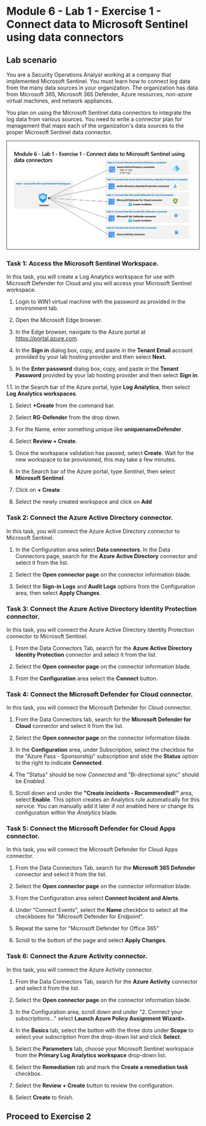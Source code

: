 # Module 6 - Lab 1 - Exercise 1 - Connect data to Microsoft Sentinel using data connectors

## Lab scenario


You are a Security Operations Analyst working at a company that implemented Microsoft Sentinel. You must learn how to connect log data from the many data sources in your organization. The organization has data from Microsoft 365, Microsoft 365 Defender, Azure resources, non-azure virtual machines, and network appliances.

You plan on using the Microsoft Sentinel data connectors to integrate the log data from various sources. You need to write a connector plan for management that maps each of the organization's data sources to the proper Microsoft Sentinel data connector.

 ![Picture 1](../Media/SC-200-Lab_Diagrams_Mod6_L1_Ex1.png)



### Task 1: Access the Microsoft Sentinel Workspace.

 In this task, you will create a Log Analytics workspace for use with Microsoft Defender for Cloud and you will access your Microsoft Sentinel workspace.  

 1. Login to WIN1 virtual machine with the password as provided in the environment tab.

 1. Open the Microsoft Edge browser.

 1. In the Edge browser, navigate to the Azure portal at https://portal.azure.com.

 1. In the **Sign in** dialog box, copy, and paste in the **Tenant Email** account provided by your lab hosting provider and then select **Next**.

 1. In the **Enter password** dialog box, copy, and paste in the **Tenant Password** provided by your lab hosting provider and then select **Sign in**.

 1.1. In the Search bar of the Azure portal, type **Log Analytics**, then select **Log Analytics workspaces**.

 1. Select **+Create** from the command bar.

 1. Select **RG-Defender** from the drop down.

 1. For the Name, enter something unique like **uniquenameDefender**.

 1. Select **Review + Create**.

 1. Once the workspace validation has passed, select **Create**. Wait for the new workspace to be provisioned, this may take a few minutes.
 
 1. In the Search bar of the Azure portal, type *Sentinel*, then select **Microsoft Sentinel**.
 
 1. Click on **+ Create**
 
 1. Select the newly created workspace and click on **Add**


### Task 2: Connect the Azure Active Directory connector.

 In this task, you will connect the Azure Active Directory connector to Microsoft Sentinel.

 1. In the Configuration area select **Data connectors**.  In the Data Connectors page, search for the **Azure Active Directory** connector and select it from the list.

 1. Select the **Open connector page** on the connector information blade.

 1. Select the **Sign-in Logs** and **Audit Logs** options from the Configuration area, then select **Apply Changes**.

### Task 3: Connect the Azure Active Directory Identity Protection connector.

 In this task, you will connect the Azure Active Directory Identity Protection connector to Microsoft Sentinel.

 1. From the Data Connectors Tab, search for the **Azure Active Directory Identity Protection** connector and select it from the list.

 1. Select the **Open connector page** on the connector information blade.

 1. From the **Configuration** area select the **Connect** button.


### Task 4: Connect the Microsoft Defender for Cloud connector.

 In this task, you will connect the Microsoft Defender for Cloud connector.

 1. From the Data Connectors tab, search for the **Microsoft Defender for Cloud** connector and select it from the list.

 1. Select the **Open connector page** on the connector information blade.

 1. In the **Configuration** area, under Subscription, select the checkbox for the "Azure Pass - Sponsorship" subscription and slide the **Status** option to the right to indicate **Connected**.

1. The "Status" should be now *Connected* and "Bi-directional sync" should be *Enabled*.

1. Scroll down and under the **"Create incidents - Recommended!"** area, select **Enable**. This option creates an Analytics rule automatically for this service. You can manually add it later if not enabled here or change its configuration within the *Analytics* blade.


### Task 5: Connect the Microsoft Defender for Cloud Apps connector.

In this task, you will connect the Microsoft Defender for Cloud Apps connector.

1. From the Data Connectors Tab, search for the **Microsoft 365 Defender** connector and select it from the list.

1. Select the **Open connector page** on the connector information blade.

1. From the Configuration area select **Connect Incident and Alerts**. 

1. Under "Connect Events", select the **Name** checkbox to select all the checkboxes for "Microsoft Defender for Endpoint".

1. Repeat the same for "Microsoft Defender for Office 365"

1. Scroll to the bottom of the page and select **Apply Changes**.


### Task 6: Connect the Azure Activity connector.

In this task, you will connect the Azure Activity connector.

1. From the Data Connectors Tab, search for the **Azure Activity** connector and select it from the list.

1. Select the **Open connector page** on the connector information blade.

1. In the Configuration area, scroll down and under "2. Connect your subscriptions..." select **Launch Azure Policy Assignment Wizard>**.

1. In the **Basics** tab, select the button with the three dots under **Scope** to select your subscription from the drop-down list and click **Select**.

1. Select the **Parameters** tab, choose your Microsoft Sentinel workspace from the **Primary Log Analytics workspace** drop-down list.

1. Select the **Remediation** tab and mark the **Create a remediation task** checkbox.

1. Select the **Review + Create** button to review the configuration.

1. Select **Create** to finish.

## Proceed to Exercise 2
